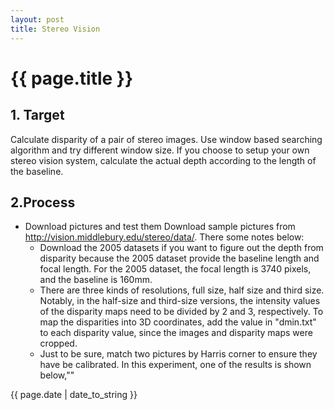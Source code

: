 ```yaml
---
layout: post
title: Stereo Vision
---
```

# {{ page.title }}

## 1. Target
Calculate disparity of a pair of stereo images. Use window based searching algorithm and try different window size. If you choose to setup your own stereo vision system, calculate the actual depth according to the length of the baseline.   

## 2.Process
* Download pictures and test them
Download sample pictures from http://vision.middlebury.edu/stereo/data/. There some notes below:
	* Download the 2005 datasets if you want to figure out the depth from disparity because the 2005 dataset provide the baseline length and focal length. For the 2005 dataset, the focal length is 3740 pixels, and the baseline is 160mm.
	* There are three kinds of resolutions, full size, half size and third size. Notably, in the half-size and third-size versions, the intensity values of the disparity maps need to be divided by 2 and 3, respectively. To map the disparities into 3D coordinates, add the value in "dmin.txt" to each disparity value, since the images and disparity maps were cropped.
	* Just to be sure, match two pictures by Harris corner to ensure they have be calibrated.
In this experiment, one of the results is shown below,""

{{ page.date | date_to_string }}
